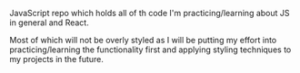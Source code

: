 JavaScript repo which holds all of th code I'm practicing/learning about JS in general and React.

Most of which will not be overly styled as I will be putting my effort into practicing/learning the functionality first 
and applying styling techniques to my projects in the future.

